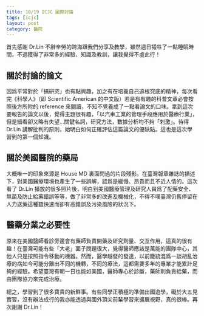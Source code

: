 ```yaml
---
title: 10/19 ICJC 國際討論
tags: [icjc]
layout: post
category: 醫院
---
```

首先感謝 Dr.Lin 不辭辛勞的跨海跟我們分享及教學，雖然週日犧牲了一點睡眠時間，不過獲得了非常多的經驗、知識及教訓，讓我覺得不虛此行！

## 關於討論的論文
因爲平常對於「搞研究」也有點興趣，加之有在培養自己追根究底的精神，每次看完《科學人》（即 Scientific American 的中文版）若是有有趣的科普文章必會按照後方所附的 reference 來閱讀，不知不覺養成了一點看論文的口味。拿到這次要報告的論文以後，覺得主題很有趣，「以汽車工業的管理手段應用於醫療行業」，但是細看卻又略有失望...關鍵名詞，研究方法，數據分析均不夠「刺激」。待得 Dr.Lin 講解批判的原則，始明白如何正確評估這篇論文的優缺點。這也是這次學習到的第一個知識。

## 關於美國醫院的藥局
大概唯一的印象來源是 House MD 裏面閃過的片段殘影。在臺灣報章雜誌的描述下，對美國醫療環境也產生了一些誤解，認爲是緩慢、昂貴而且不近人情的。這次看了 Dr.Lin 播放的很多照片後，明白到美國醫療管理及研究人員爲了配藥安全、無菌及防止給藥錯誤等等，做了非常多的改進及機械化，不得不嘆臺灣仍舊停留在人力送藥這種雖快速而卻有高錯誤及污染風險的狀況下。

## 醫藥分業之必要性
原來在美國醫師看診旁邊會有藥師負責開藥及研究劑量、交互作用，這真的很有趣！在臺灣可能有些「大老」面子問題很大，覺得醫師應該是萬能的團隊中心，其他人只是按照指令移動的機器。然而，醫學越發的發達，以前籠統混爲一談胡亂治療的病如今可能分離出不同的機轉，不同的療法，這都需要多年的專業才能累計足夠的經驗。希望臺灣有朝一日也能如美國，醫師專心於診斷，藥師則負責給藥，而由團隊協力來完成治療。

總之，學習到了很多寶貴的新鮮事。有些同學正積極的準備出國遊學，礙於大五見實習，沒有辦法成行的我亦能透過與國外頂尖前輩學習來擴展視野，真的很棒。再次謝謝 Dr.Lin！
